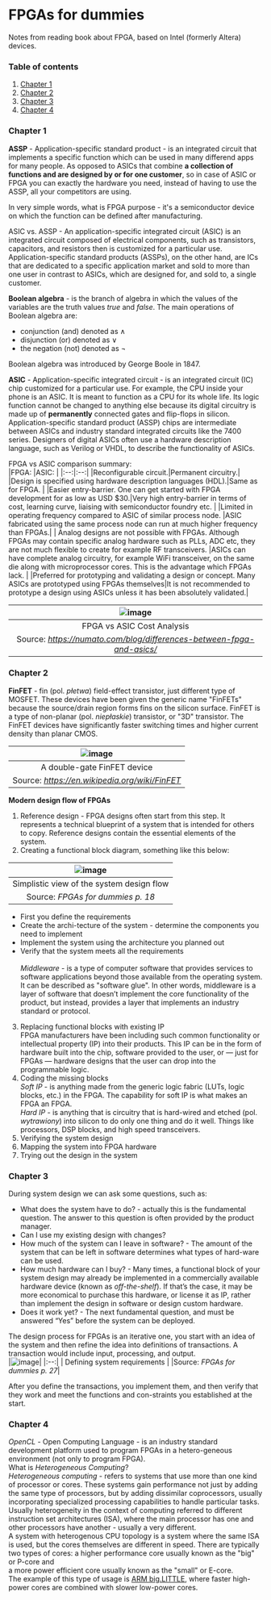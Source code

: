 # FPGAs for dummies
Notes from reading book about FPGA, based on Intel (formerly Altera) devices.

### Table of contents <a name="tof"></a>
1. [Chapter 1](#1)
2. [Chapter 2](#2)
3. [Chapter 3](#3)
4. [Chapter 4](#4)

### Chapter 1 <a name="1"></a>
**ASSP** - Application-specific standard product - is an integrated circuit
that implements a specific function which can be used in many differend apps for
many people. As opposed to ASICs that combine **a collection of functions and
are designed by or for one customer**, so in case of ASIC or FPGA you can
exactly the hardware you need, instead of having to use the ASSP, all your
competitors are using.

In very simple words, what is FPGA purpose - it's a semiconductor device on
which the function can be defined after manufacturing.

ASIC vs. ASSP - An application-specific integrated circuit (ASIC) is an
integrated circuit composed of electrical components, such as transistors,
capacitors, and resistors then is customized for a particular use.
Application-specific standard products (ASSPs), on the other hand, are ICs that
are dedicated to a specific application market and sold to more than one user
in contrast to ASICs, which are designed for, and sold to, a single customer.

**Boolean algebra** - is the branch of algebra in which the values of the
variables are the truth values *true* and *false*. The main operations of
Boolean algebra are:
- conjunction (and) denoted as ∧
- disjunction (or) denoted as ∨
- the negation (not) denoted as ¬

Boolean algebra was introduced by George Boole in 1847.

**ASIC** - Application-specific integrated circuit - is an integrated circuit (IC)
chip customized for a particular use. For example, the CPU inside your phone is
an ASIC. It is meant to function as a CPU for its whole life. Its logic function
cannot be changed to anything else because its digital circuitry is made up of 
**permanently** connected gates and flip-flops in silicon. Application-specific 
standard product (ASSP) chips are intermediate between ASICs and industry 
standard integrated circuits like the 7400 series. Designers of digital ASICs 
often use a hardware description language, such as Verilog or VHDL, to describe 
the functionality of ASICs.

FPGA vs ASIC comparison summary: <br/>
|FPGA: |ASIC: |
|:--:|:--:|
|Reconfigurable circuit.|Permanent circuitry.|
|Design is specified using hardware description languages (HDL).|Same as for FPGA. |
|Easier entry-barrier. One can get started with FPGA development for as low as USD $30.|Very high entry-barrier in terms of cost, learning curve, liaising with semiconductor foundry etc. |
|Limited in operating frequency compared to ASIC of similar process node. |ASIC fabricated using the same process node can run at much higher frequency than FPGAs.|
|	Analog designs are not possible with FPGAs. Although FPGAs may contain specific analog hardware such as PLLs, ADC etc, they are not much flexible to create for example RF transceivers. |ASICs can have complete analog circuitry, for example WiFi transceiver, on the same die along with microprocessor cores. This is the advantage which FPGAs lack. |
|Preferred for prototyping and validating a design or concept. Many ASICs are prototyped using FPGAs themselves|It is not recommended to prototype a design using ASICs unless it has been absolutely validated.|

|![image](https://user-images.githubusercontent.com/43972902/137637407-2c2c7aea-36c7-483a-aabe-2b6b99770503.png)|
|:--:|
|FPGA vs ASIC Cost Analysis|
|Source: *https://numato.com/blog/differences-between-fpga-and-asics/*|

### Chapter 2 <a name="2"></a>
**FinFET** - fin (pol. *płetwa*) field-effect transistor, just different type of
MOSFET. These devices have been given the generic name "FinFETs" because the
source/drain region forms fins on the silicon surface. FinFET is a type of 
non-planar (pol. *niepłaskie*) transistor, or "3D" transistor. The FinFET 
devices have significantly faster switching times and higher current density 
than planar CMOS.

|![image](https://user-images.githubusercontent.com/43972902/137792590-76412dc9-6dfd-4472-a137-d6551f08cae1.png)|
|:--:|
| A double-gate FinFET device |
|Source: *https://en.wikipedia.org/wiki/FinFET* |

**Modern design flow of FPGAs** <br/>
1. Reference design - FPGA designs often start from this step. It represents a 
technical blueprint of a system that is intended for others to copy. Reference 
designs contain the essential elements of the system. 
2. Creating a functional block diagram, something like this below: <br/>

| ![image](https://user-images.githubusercontent.com/43972902/137794149-cb284567-5a76-4169-81f3-941d9e409c57.png) |
|:--:|
|Simplistic view of the system design flow|
| Source: *FPGAs for dummies p. 18* |

- First you define the requirements
- Create the archi-tecture of the system - determine the components you need to
implement
- Implement the system using the architecture you planned out
- Verify that the system meets all the requirements <br/> <br/>
*Middleware* - is a type of computer software that provides services to
software applications beyond those available from the operating system. It can 
be described as "software glue". In other words, middleware is a layer of 
software that doesn’t implement the core functionality of the product, but
instead, provides a layer that implements an industry standard or protocol. 

3. Replacing functional blocks with existing IP <br/>
FPGA manufacturers have been including such common functionality or intellectual 
property (IP) into their products. This IP can be in the form of hardware built
into the chip, software provided to the user, or — just for FPGAs — hardware
designs that the user can drop into the programmable logic.
4. Coding the missing blocks <br/>
*Soft IP* - is anything made from the generic logic fabric (LUTs, logic blocks,
etc.) in the FPGA. The capability for soft IP is what makes an FPGA an FPGA. <br/>
*Hard IP* - is anything that is circuitry that is hard-wired and etched (pol. 
*wytrawiony*) into silicon to do only one thing and do it well. Things like 
processors, DSP blocks, and high speed transceivers.
5. Verifying the system design
6. Mapping the system into FPGA hardware
7. Trying out the design in the system

### Chapter 3 <a name="3"></a>
During system design we can ask some questions, such as: <br/>
- What does the system have to do? - actually this is the fundamental question.
The answer to this question is often provided by the product manager.
- Can I use my existing design with changes?
- How much of the system can I leave in software? - The amount of the system 
that can be left in software determines what types of hard-ware can be used.
- How much hardware can I buy? -  Many times, a functional block of your system
design may already be implemented in a commercially available hardware device 
(known as *off-the-shelf*). If that’s the case, it may be more economical to
purchase this hardware, or license it as IP, rather than implement the design 
in software or design custom hardware.
- Does it work yet? - The next fundamental question, and must be answered “Yes” 
before the system can be deployed. 

The design process for FPGAs is an iterative one, you start with an idea of the
system and then refine the idea into definitions of transactions. A transaction 
would include input, processing, and output. <br/>
|![image](https://user-images.githubusercontent.com/43972902/137987470-d830f7f1-9771-4cc8-8b5d-072828160c20.png)|
|:--:|
| Defining system requirements |
|Source: *FPGAs for dummies p. 27*|

After you define the transactions, you implement them, and then verify that they 
work and meet the functions and con-straints you established at the start. 

### Chapter 4 <a name="4"></a>
*OpenCL* - Open Computing Language - is an industry standard development 
platform used to program FPGAs in a hetero-geneous environment (not only to 
program FPGA). <br/>
What is *Heterogeneous Computing*? <br/>
*Heterogeneous computing* - refers to systems that use more than one kind of
processor or cores. These systems gain performance not just by adding the same 
type of processors, but by adding dissimilar coprocessors, usually incorporating 
specialized processing capabilities to handle particular tasks.<br/> Usually 
heterogeneity in the context of computing referred to different instruction
set architectures (ISA), where the main processor has one and other processors 
have another - usually a very different. <br/>
A system with heterogenous CPU topology is a system where the same ISA is used,
but the cores themselves are different in speed. There are typically two types 
of cores: 
a higher performance core usually known as the "big" or P-core and <br/>
a more power efficient core usually known as the "small" or E-core. <br/>
The example of this type of usage is 
[ARM big.LITTLE](https://en.wikipedia.org/wiki/ARM_big.LITTLE), where faster 
high-power cores are combined with slower low-power cores.
